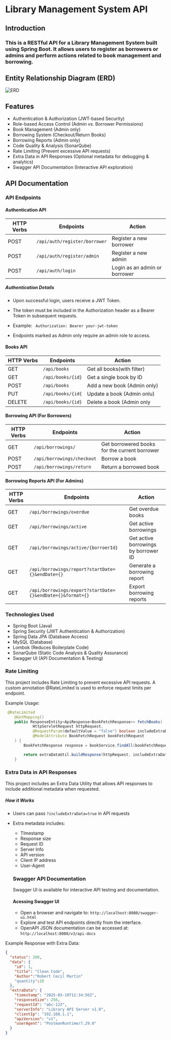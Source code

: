 # Library Management System API
## Introduction
### This is a RESTful API for a Library Management System built using Spring Boot. It allows users to register as borrowers or admins and perform actions related to book management and borrowing. 
## Entity Relationship Diagram (ERD)
![ERD](https://github.com/salahashraf253/LibrarayMangementSystemAPI/blob/feat/documentation/ERD.png)
## Features

- Authentication & Authorization (JWT-based Security)
- Role-based Access Control (Admin vs. Borrower Permissions)
- Book Management (Admin only)
- Borrowing System (Checkout/Return Books)
- Borrowing Reports (Admin only)
- Code Quality & Analysis (SonarQube)
- Rate Limiting (Prevent excessive API requests)
- Extra Data in API Responses (Optional metadata for debugging & analytics)
- Swagger API Documentation (Interactive API exploration)


## API Documentation

### API Endpoints

#### Authentication API

| HTTP Verbs | Endpoints | Action |
| --- | --- | --- |
| POST | ```/api/auth/register/borrower``` | Register a new borrower |
| POST | ```/api/auth/register/admin```    | Register a new admin |
| POST | ```/api/auth/login``` | Login as an admin or borrower |

##### Authentication Details
- Upon successful login, users receive a JWT Token.
- The token must be included in the Authorization header as a Bearer Token in subsequent requests.
- Example:
    `
   Authorization: Bearer your-jwt-token`
  
  
- Endpoints marked as Admin only require an admin role to access.</li>


#### Books API

| HTTP Verbs | Endpoints | Action |
| --- | --- | --- |
| GET | ```/api/books``` | Get all books(with filter) |
| GET | ```/api/books/{id}``` | Get a single book by ID | 
| POST | ```/api/books``` | Add a new book (Admin only) |
| PUT | ```/api/books/{id{``` | Update a book (Admin onlu) | 
| DELETE | ```/api/books/{id}``` | Delete a book (Admin only |

#### Borrowing API (For Borrowers)

| HTTP Verbs | Endpoints | Action |
| --- | --- | --- |
| GET | ```/api/borrowings/``` | Get borrowered books for the current borrower|
| POST | ```/api/borrowings/checkout``` | Borrow a book |
| POST | ```/api/borrowings/return``` | Return a borrowed book |

#### Borrowing Reports API (For Admins)

| HTTP Verbs | Endpoints | Action |
| ---- | ---- | ---- |
| GET | ```/api/borrowings/overdue``` | Get overdue books |
| GET | ```/api/borrowings/active``` | Get active borrowings |
| GET | ```/api/borrowings/active/{borroerId}``` | Get active borrowings by borrower ID |
| GET | ```/api/borrowings/report?startDate={}&endDate={}``` | Generate a borrowing report |
| GET | ```/api/borrowings/export?startDate={}&endDate={}&format={}``` | Export borrowing reports |

### Technologies Used

<ul>
  <li>Spring Boot (Java)</li>
  <li>Spring Security (JWT Authentication & Authorization)</li>
  <li>Spring Data JPA (Database Access)</li>
  <li>MySQL (Database)</li>
  <li>Lombok (Reduces Boilerplate Code)</li>
  <li>SonarQube (Static Code Analysis & Quality Assurance)</li>
<li>Swagger UI (API Documentation & Testing)</li>
</ul>

### Rate Limiting

<p>
  This project includes Rate Limiting to prevent excessive API requests. A custom annotation @RateLimited is used to enforce request limits per endpoint.

Example Usage:
```java
 @RateLimited
    @GetMapping()
    public ResponseEntity<ApiResponse<BookFetchResponse>> fetchBooks(
            HttpServletRequest httpRequest,
            @RequestParam(defaultValue = "false") boolean includeExtraData,
            @ModelAttribute BookFetchRequest bookFetchRequest
    ) {
        BookFetchResponse response = bookService.findAll(bookFetchRequest);

        return extraDataUtil.buildResponse(httpRequest, includeExtraData, response, HttpStatus.OK);
    }
```
</p>

### Extra Data in API Responses

This project includes an Extra Data Utility that allows API responses to include additional metadata when requested.
##### How it Works
<!-- <ul> -->
- Users can pass `?includeExtraData=true` in API requests 
- Extra metadata includes:
  <ul>
    <li>TImestamp</li>
    <li>Response size</li>
    <li>Request ID</li>
    <li>Server Info</li>
    <li>API version</li>
    <li>Client IP address</li>
    <li>User-Agent</li>
  </ul>
  </li>

  ### Swagger API Documentation
  Swagger UI is available for interactive API testing and documentation.
  #### Acessing Swagger UI
  - Open a browser and navigate to:
    `http://localhost:8080/swagger-ui.html`
  - Explore and test API endpoints directly from the interface.
  - OpenAPI JSON documentation can be accessed at:
    `http://localhost:8080/v3/api-docs`
    
<!-- </ul> -->
Example Response with Extra Data:

```json
{
  "status": 200,
  "data": {
    "id": 1,
    "title": "Clean Code",
    "Author":"Robert Cecil Martin"
    "quantity":20
  },
  "extraData": {
    "timestamp": "2025-03-19T12:34:56Z",
    "responseSize": 256,
    "requestId": "abc-123",
    "serverInfo": "Library API Server v1.0",
    "clientIp": "192.168.1.1",
    "apiVersion": "v1",
    "userAgent": "PostmanRuntime/7.29.0"
  }
}
```
